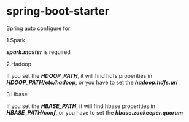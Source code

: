 # spring-boot-starter

Spring auto configure for<p/>
1.Spark<p/>
***spark.master*** is required<p/>
2.Hadoop<p/>
If you set the ***HDOOP_PATH***, it will find hdfs properities in ***HDOOP_PATH/etc/hadoop***, or you have to set the ***hadoop.hdfs.uri***<p/>
3.Hbase<p/>
If you set the ***HBASE_PATH***, it will find hbase properities in ***HBASE_PATH/conf***, or you have to set the ***hbase.zookeeper.quorum***<p/>
